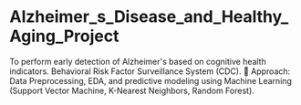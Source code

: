 # Alzheimer_s_Disease_and_Healthy_Aging_Project
To perform early detection of Alzheimer's based on cognitive health indicators. Behavioral Risk Factor Surveillance System (CDC). 🧩 Approach: Data Preprocessing, EDA, and predictive modeling using Machine Learning (Support Vector Machine, K-Nearest Neighbors, Random Forest).
